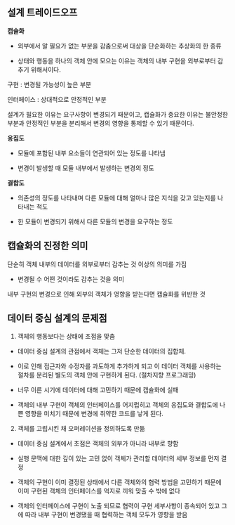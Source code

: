 ## **설계 트레이드오프**

**캡슐화**

 - 외부에서 알 필요가 없는 부분을 감춤으로써 대상을 단순화하는 추상화의 한 종류

 - 상태와 행동을 하나의 객체 안에 모으는 이유는 객체의 내부 구현을 외부로부터 감추기 위해서이다.

구현 : 변경될 가능성이 높은 부분

인터페이스 : 상대적으로 안정적인 부분

설계가 필요한 이유는 요구사항이 변경되기 때문이고, 캡슐화가 중요한 이유는 불안정한 부분과 안정적인 부분을 분리해서 변경의 영향을 통제할 수 있기 때문이다.

**응집도**

 - 모듈에 포함된 내부 요소들이 연관되어 있는 정도를 나타냄

 - 변경이 발생할 때 모듈 내부에서 발생하는 변경의 정도

**결합도**

 - 의존성의 정도를 나타내며 다른 모듈에 대해 얼마나 많은 지식을 갖고 있는지를 나타내는 척도

 - 한 모듈이 변경되기 위해서 다른 모듈의 변경을 요구하는 정도



## **캡슐화의 진정한 의미**

단순히 객체 내부의 데이터를 외부로부터 감추는 것 이상의 의미를 가짐

 - 변경될 수 어떤 것이라도 감추는 것을 의미

내부 구현의 변경으로 인해 외부의 객체가 영향을 받는다면 캡슐화를 위반한 것



## **데이터 중심 설계의 문제점**

1. 객체의 행동보다는 상태에 초점을 맞춤

 - 데이터 중심 설계의 관점에서 객체는 그저 단순한 데이터의 집합체. 

 - 이로 인해 접근자와 수정자를 과도하게 추가하게 되고 이 데이터 객체를 사용하는 절차를 분리된 별도의 객체 안에 구현하게 된다. (절차지향 프로그래밍)

 - 너무 이른 시기에 데이터에 대해 고민하기 때문에 캡슐화에 실패

 - 객체의 내부 구현이 객체의 인터페이스를 어지럽히고 객체의 응집도와 결합도에 나쁜 영향을 미치기 때문에 변경에 취약한 코드를 낳게 된다.

2. 객체를 고립시킨 채 오퍼레이션을 정의하도록 만듦

 - 데이터 중심 설계에서 초점은 객체의 외부가 아니라 내부로 향함

 - 실행 문맥에 대한 깊이 있는 고민 없이 객체가 관리할 데이터의 세부 정보를 먼저 결정

 - 객체의 구현이 이미 결정된 상태에서 다른 객체와의 협력 방법을 고민하기 때문에 이미 구현된 객체의 인터페이스를 억지로 끼워 맞출 수 밖에 없다

 - 객체의 인터페이스에 구현이 노출 되므로 협력이 구현 세부사항이 종속되어 있고 그에 따라 내부 구현이 변경됐을 때 협력하는 객체 모두가 영향을 받음
